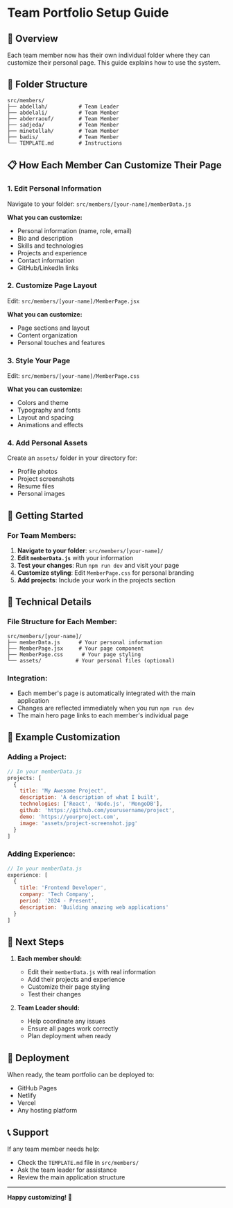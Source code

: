 # Team Portfolio Setup Guide

## 🎯 Overview
Each team member now has their own individual folder where they can customize their personal page. This guide explains how to use the system.

## 📁 Folder Structure
```
src/members/
├── abdellah/          # Team Leader 
├── abdelali/          # Team Member 
├── abderraouf/        # Team Member 
├── sadjeda/           # Team Member 
├── minetellah/        # Team Member 
├── badis/             # Team Member 
└── TEMPLATE.md        # Instructions
```


## 📋 How Each Member Can Customize Their Page

### 1. **Edit Personal Information**
Navigate to your folder: `src/members/[your-name]/memberData.js`

**What you can customize:**
- Personal information (name, role, email)
- Bio and description
- Skills and technologies
- Projects and experience
- Contact information
- GitHub/LinkedIn links

### 2. **Customize Page Layout**
Edit: `src/members/[your-name]/MemberPage.jsx`

**What you can customize:**
- Page sections and layout
- Content organization
- Personal touches and features

### 3. **Style Your Page**
Edit: `src/members/[your-name]/MemberPage.css`

**What you can customize:**
- Colors and theme
- Typography and fonts
- Layout and spacing
- Animations and effects

### 4. **Add Personal Assets**
Create an `assets/` folder in your directory for:
- Profile photos
- Project screenshots
- Resume files
- Personal images

## 🚀 Getting Started

### For Team Members:
1. **Navigate to your folder**: `src/members/[your-name]/`
2. **Edit `memberData.js`** with your information
3. **Test your changes**: Run `npm run dev` and visit your page
4. **Customize styling**: Edit `MemberPage.css` for personal branding
5. **Add projects**: Include your work in the projects section

## 🔧 Technical Details

### File Structure for Each Member:
```
src/members/[your-name]/
├── memberData.js      # Your personal information
├── MemberPage.jsx     # Your page component
├── MemberPage.css      # Your page styling
└── assets/           # Your personal files (optional)
```

### Integration:
- Each member's page is automatically integrated with the main application
- Changes are reflected immediately when you run `npm run dev`
- The main hero page links to each member's individual page

## 📝 Example Customization

### Adding a Project:
```javascript
// In your memberData.js
projects: [
  {
    title: 'My Awesome Project',
    description: 'A description of what I built',
    technologies: ['React', 'Node.js', 'MongoDB'],
    github: 'https://github.com/yourusername/project',
    demo: 'https://yourproject.com',
    image: 'assets/project-screenshot.jpg'
  }
]
```

### Adding Experience:
```javascript
// In your memberData.js
experience: [
  {
    title: 'Frontend Developer',
    company: 'Tech Company',
    period: '2024 - Present',
    description: 'Building amazing web applications'
  }
]
```

## 🎯 Next Steps

1. **Each member should:**
   - Edit their `memberData.js` with real information
   - Add their projects and experience
   - Customize their page styling
   - Test their changes

2. **Team Leader should:**
   - Help coordinate any issues
   - Ensure all pages work correctly
   - Plan deployment when ready

## 🚀 Deployment
When ready, the team portfolio can be deployed to:
- GitHub Pages
- Netlify
- Vercel
- Any hosting platform

## 📞 Support
If any team member needs help:
- Check the `TEMPLATE.md` file in `src/members/`
- Ask the team leader for assistance
- Review the main application structure

---

**Happy customizing! 🎉**
